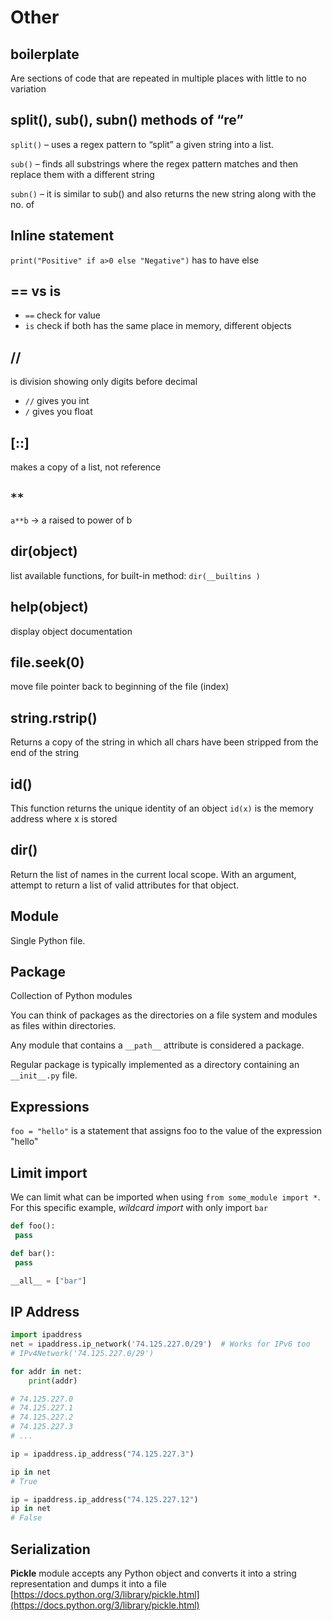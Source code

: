 # Other
## boilerplate
Are sections of code that are repeated in multiple places with little to no variation

## split(), sub(), subn() methods of “re”
`split()` – uses a regex pattern to “split” a given string into a list.

`sub()` – finds all substrings where the regex pattern matches and then replace them with a different string

`subn()` – it is similar to sub() and also returns the new string along with the no. of

  
## Inline statement    
`print("Positive" if a>0 else "Negative")` has to have else
  
## == vs is    
-  `==` check for value
-  `is` check if both has the same place in memory, different objects
    
## //    
is division showing only digits before decimal

- `//` gives you int 
- `/` gives you float

## [::]    
makes a copy of a list, not reference
  
##  `**`
`a**b` -> a raised to power of b

## dir(object)
list available functions, for built-in method: `dir(__builtins )`
  
## help(object)    
display object documentation

## file.seek(0)    
move file pointer back to beginning of the file (index)

## string.rstrip()    
Returns a copy of the string in which all chars have been stripped from the end of the string
  
## id()   
This function returns the unique identity of an object
`id(x)` is the memory address where x is stored
  
## dir()
Return the list of names in the current local scope. With an argument, attempt to return a list of valid attributes for that object. 
  
## Module    
Single Python file.

## Package
Collection of Python modules

You can think of packages as the directories on a file system and modules as files within directories.

Any module that contains a `__path__` attribute is considered a package.

Regular package is typically implemented as a directory containing an `__init__.py` file.
  
  
## Expressions
`foo = "hello"` is a statement that assigns foo to the value of the expression "hello"

## Limit import
We can limit what can be imported when using `from some_module import *`. For this specific example, _wildcard import_ with only import `bar`
```python
def foo():
 pass

def bar():
 pass

__all__ = ["bar"]
```

## IP Address
```python
import ipaddress
net = ipaddress.ip_network('74.125.227.0/29')  # Works for IPv6 too
# IPv4Network('74.125.227.0/29')

for addr in net:
    print(addr)

# 74.125.227.0
# 74.125.227.1
# 74.125.227.2
# 74.125.227.3
# ...
```

```python
ip = ipaddress.ip_address("74.125.227.3")

ip in net
# True

ip = ipaddress.ip_address("74.125.227.12")
ip in net
# False
```

## Serialization
**Pickle** module accepts any Python object and converts it into a string representation and dumps it into a file
[https://docs.python.org/3/library/pickle.html](https://docs.python.org/3/library/pickle.html)
<!--stackedit_data:
eyJoaXN0b3J5IjpbLTE1MjU3OTI1NSw3MDYwNDUyNjksLTExMj
M0MzMyODYsLTEyMjAxNTI1ODQsMTYzMzUyODAwMSwtMTU4MjE0
ODc0NSwtNDM3NTM1NSw1MDMwMTM5NjVdfQ==
-->